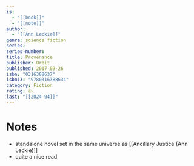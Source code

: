 ```yaml
---
is:
  - "[[book]]"
  - "[[note]]"
author:
  - "[[Ann Leckie]]"
genre: science fiction
series: 
series-number: 
title: Provenance
publisher: Orbit
published: 2017-09-26
isbn: "0316388637"
isbn13: "9780316388634"
category: Fiction
rating: 👍
last: "[[2024-04]]"
---
```

# Notes
- standalone novel set in the same universe as [[Ancillary Justice (Ann Leckie)]]
- quite a nice read